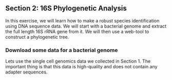 ## Section 2: 16S Phylogenetic Analysis

In this exercise, we will learn how to make a robust species identification using DNA sequence data. We will start with a bacterial genome and extract the full length 16S rRNA gene from it. We will then use a web-tool to construct a phylogenetic tree.


### Download some data for a bacterial genome

Lets use the single cell genomics data we collected in Section 1.  The important thing is that this data is high-quality and does not contain any adapter sequences.







